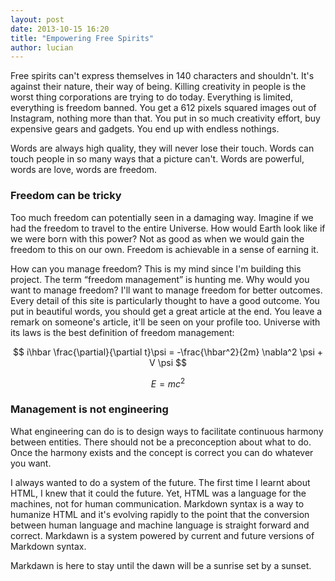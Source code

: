 ```yaml
---
layout: post
date: 2013-10-15 16:20
title: "Empowering Free Spirits"
author: lucian
---
```


Free spirits can't express themselves in 140 characters and shouldn't. It's against their nature, their way of being. Killing creativity in people is the worst thing corporations are trying to do today. Everything is limited, everything is freedom banned. You get a 612 pixels squared images out of Instagram, nothing more than that. You put in so much creativity effort, buy expensive gears and gadgets. You end up with endless nothings.

Words are always high quality, they will never lose their touch. Words can touch people in so many ways that a picture can't. Words are powerful, words are love, words are freedom.

### Freedom can be tricky

Too much freedom can potentially seen in a damaging way. Imagine if we had the freedom to travel to the entire Universe. How would Earth look like if we were born with this power? Not as good as when we would gain the freedom to this on our own. Freedom is achievable in a sense of earning it.

How can you manage freedom? This is my mind since I'm building this project. The term “freedom management” is hunting me. Why would you want to manage freedom? I'll want to manage freedom for better outcomes. Every detail of this site is particularly thought to have a good outcome. You put in beautiful words, you should get a great article at the end. You leave a remark on someone's article, it'll be seen on your profile too. Universe with its laws is the best definition of freedom management:

$$  i\hbar \frac{\partial}{\partial t}\psi = -\frac{\hbar^2}{2m} \nabla^2 \psi + V \psi  $$

$$ E = mc^2 $$

### Management is not engineering

What engineering can do is to design ways to facilitate continuous harmony between entities. There should not be a preconception about what to do. Once the harmony exists and the concept is correct you can do whatever you want.

I always wanted to do a system of the future. The first time I learnt about HTML, I knew that it could the future. Yet, HTML was a language for the machines, not for human communication. Markdown syntax is a way to humanize HTML and it's evolving rapidly to the point that the conversion between human language and machine language is straight forward and correct. Markdawn is a system powered by current and future versions of Markdown syntax.

Markdawn is here to stay until the dawn will be a sunrise set by a sunset.